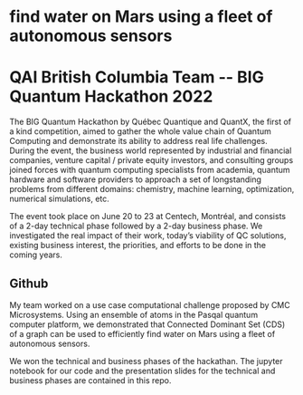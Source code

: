 # find water on Mars using a fleet of autonomous sensors
# QAI British Columbia Team -- BIG Quantum Hackathon 2022

The BIG Quantum Hackathon by Québec Quantique and QuantX, the first of a kind competition, aimed to gather the whole value chain of Quantum Computing and demonstrate its ability to address real life challenges. During the event, the business world represented by industrial and financial companies, venture capital / private equity investors, and consulting groups joined forces with quantum computing specialists from academia, quantum hardware and software providers to approach a set of longstanding problems from different domains: chemistry, machine learning, optimization, numerical simulations, etc.

The event took place on June 20 to 23 at Centech, Montréal, and consists of a 2-day technical phase followed by a 2-day business phase. We investigated the real impact of their work, today’s viability of QC solutions, existing business interest, the priorities, and efforts to be done in the coming years.



## Github
My team worked on a use case computational challenge proposed by CMC Microsystems. Using an ensemble of atoms in the Pasqal quantum computer platform, we demonstrated that Connected Dominant Set (CDS) of a graph can be used to efficiently find water on Mars using a fleet of autonomous sensors.

We won the technical and business phases of the hackathan. The jupyter notebook for our code and the presentation slides for the technical and business phases are contained in this repo.

